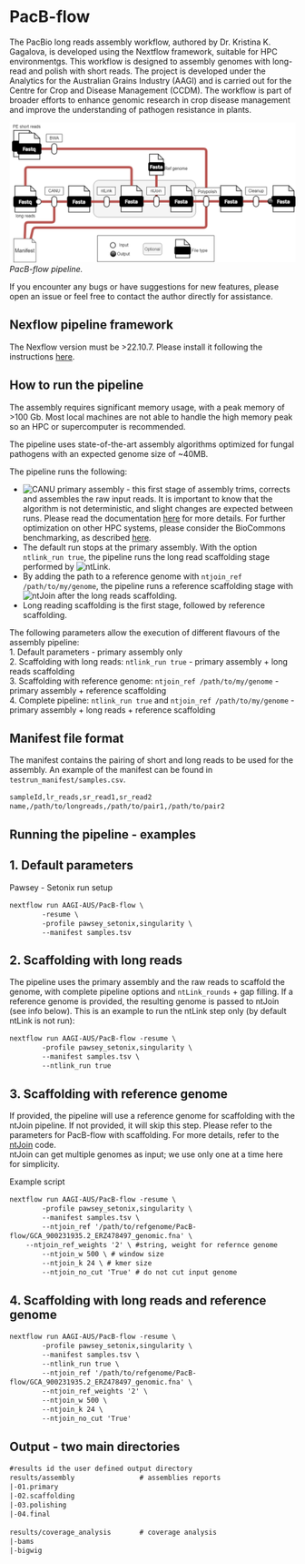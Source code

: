 # PacB-flow

The PacBio long reads assembly workflow, authored by Dr. Kristina K. Gagalova, is developed using the Nextflow framework, suitable for HPC environmentgs. 
This workflow is designed to assembly genomes with long-read and polish with short reads. 
The project is developed under the Analytics for the Australian Grains Industry (AAGI) and is carried out for the Centre for Crop and Disease Management (CCDM). 
The workflow is part of broader efforts to enhance genomic research in crop disease management and improve the understanding of pathogen resistance in plants.

![nf-pipeline](img/nextflow-pipeline.png)
*PacB-flow pipeline.*

If you encounter any bugs or have suggestions for new features, please open an issue or feel free to contact the author directly for assistance.

## Nexflow pipeline framework
The Nexflow version must be >22.10.7. Please install it following the instructions [here](https://www.nextflow.io/docs/latest/install.html).

## How to run the pipeline
The assembly requires significant memory usage, with a peak memory of >100 Gb. Most local machines are not able to handle the high memory peak so an HPC or supercomputer is recommended.    

The pipeline uses state-of-the-art assembly algorithms optimized for fungal pathogens with an expected genome size of ~40MB.    

The pipeline runs the following:     
* ![CANU](https://github.com/marbl/canu) primary assembly - this first stage of assembly trims, corrects and assembles the raw input reads. It is important to know that the algorithm is not deterministic, and slight changes are expected between runs. Please read the documentation [here](https://github.com/AustralianBioCommons/Canu/blob/master/Canu.md#how-does-the-biocommons-optimised-canu-compare-with-canu) for more details. For further optimization on other HPC systems, please consider the BioCommons benchmarking, as described [here](https://github.com/AustralianBioCommons/Canu/blob/master/NCI_optimisation.md).    
* The default run stops at the primary assembly. With the option ```ntlink_run true```, the pipeline runs the long read scaffolding stage performed by ![ntLink](https://github.com/bcgsc/ntLink).    
* By adding the path to a reference genome with ```ntjoin_ref /path/to/my/genome```, the pipeline runs a reference scaffolding stage with ![ntJoin](https://github.com/bcgsc/ntJoin) after the long reads scaffolding.     
* Long reading scaffolding is the first stage, followed by reference scaffolding.    

The following parameters allow the execution of different flavours of the assembly pipeline:       
	1. Default parameters - primary assembly only          
	2. Scaffolding with long reads: ```ntlink_run true``` - primary assembly + long reads scaffolding      
	3. Scaffolding with reference genome: ```ntjoin_ref /path/to/my/genome``` - primary assembly + reference scaffolding     
	4. Complete pipeline: ```ntlink_run true``` and ```ntjoin_ref /path/to/my/genome``` - primary assembly + long reads + reference scaffolding       

## Manifest file format
The manifest contains the pairing of short and long reads to be used for the assembly. An example of the manifest can be found in ```testrun_manifest/samples.csv```.    
```
sampleId,lr_reads,sr_read1,sr_read2
name,/path/to/longreads,/path/to/pair1,/path/to/pair2
```

## Running the pipeline - examples

## 1. Default parameters
Pawsey - Setonix run setup
```
nextflow run AAGI-AUS/PacB-flow \
        -resume \
        -profile pawsey_setonix,singularity \
        --manifest samples.tsv
```

## 2. Scaffolding with long reads
The pipeline uses the primary assembly and the raw reads to scaffold the genome, with complete pipeline options and ```ntLink_rounds``` + gap filling. If a reference genome is provided, the resulting genome is passed to ntJoin (see info below). This is an example to run the ntLink step only (by default ntLink is not run):
```
nextflow run AAGI-AUS/PacB-flow -resume \
        -profile pawsey_setonix,singularity \
        --manifest samples.tsv \
        --ntlink_run true
```

## 3. Scaffolding with reference genome
If provided, the pipeline will use a reference genome for scaffolding with the ntJoin pipeline. If not provided, it will skip this step. Please refer to the parameters for PacB-flow with scaffolding. For more details, refer to the [ntJoin](https://github.com/bcgsc/ntJoin) code.                 
ntJoin can get multiple genomes as input; we use only one at a time here for simplicity.    

Example script
```
nextflow run AAGI-AUS/PacB-flow -resume \
        -profile pawsey_setonix,singularity \
        --manifest samples.tsv \
        --ntjoin_ref '/path/to/refgenome/PacB-flow/GCA_900231935.2_ERZ478497_genomic.fna' \ 
	--ntjoin_ref_weights '2' \ #string, weight for refernce genome
        --ntjoin_w 500 \ # window size
        --ntjoin_k 24 \ # kmer size
        --ntjoin_no_cut 'True' # do not cut input genome
```

## 4. Scaffolding with long reads and reference genome
```
nextflow run AAGI-AUS/PacB-flow -resume \
        -profile pawsey_setonix,singularity \
        --manifest samples.tsv \
        --ntlink_run true \
        --ntjoin_ref '/path/to/refgenome/PacB-flow/GCA_900231935.2_ERZ478497_genomic.fna' \
        --ntjoin_ref_weights '2' \
        --ntjoin_w 500 \
        --ntjoin_k 24 \
        --ntjoin_no_cut 'True'
```

## Output - two main directories
```
#results id the user defined output directory
results/assembly                # assemblies reports
|-01.primary
|-02.scaffolding
|-03.polishing
|-04.final

results/coverage_analysis       # coverage analysis
|-bams
|-bigwig
```
